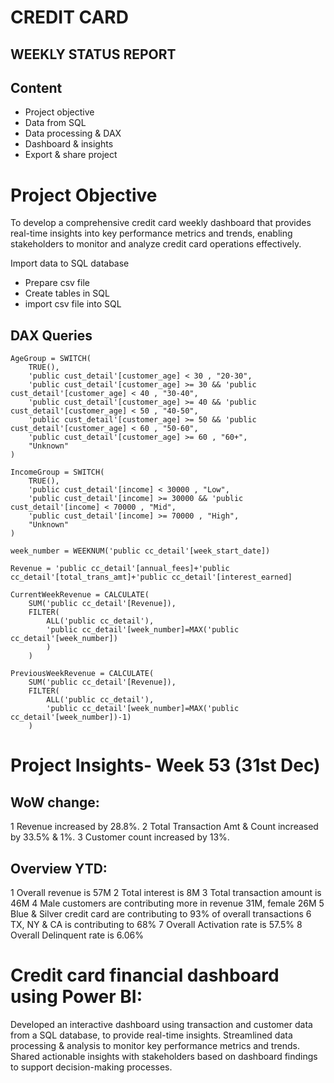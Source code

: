 # CREDIT CARD
## WEEKLY STATUS REPORT

## Content
 - Project objective
 - Data from SQL
 - Data processing & DAX
 - Dashboard & insights
 - Export & share project

# Project Objective
To develop a comprehensive credit card weekly dashboard that provides real-time insights into key performance metrics and trends, enabling stakeholders to monitor and analyze credit card operations effectively.

Import data to SQL database
 - Prepare csv file
 - Create tables in SQL
 - import csv file into SQL

## DAX Queries
```
AgeGroup = SWITCH(
    TRUE(),
    'public cust_detail'[customer_age] < 30 , "20-30",
    'public cust_detail'[customer_age] >= 30 && 'public cust_detail'[customer_age] < 40 , "30-40",
    'public cust_detail'[customer_age] >= 40 && 'public cust_detail'[customer_age] < 50 , "40-50",
    'public cust_detail'[customer_age] >= 50 && 'public cust_detail'[customer_age] < 60 , "50-60",
    'public cust_detail'[customer_age] >= 60 , "60+",
    "Unknown"
)

IncomeGroup = SWITCH(
    TRUE(),
    'public cust_detail'[income] < 30000 , "Low",
    'public cust_detail'[income] >= 30000 && 'public cust_detail'[income] < 70000 , "Mid",
    'public cust_detail'[income] >= 70000 , "High",
    "Unknown"
)

week_number = WEEKNUM('public cc_detail'[week_start_date])

Revenue = 'public cc_detail'[annual_fees]+'public cc_detail'[total_trans_amt]+'public cc_detail'[interest_earned]

CurrentWeekRevenue = CALCULATE(
    SUM('public cc_detail'[Revenue]),
    FILTER(
        ALL('public cc_detail'),
        'public cc_detail'[week_number]=MAX('public cc_detail'[week_number])
        )
    )

PreviousWeekRevenue = CALCULATE(
    SUM('public cc_detail'[Revenue]),
    FILTER(
        ALL('public cc_detail'),
        'public cc_detail'[week_number]=MAX('public cc_detail'[week_number])-1)
    )

```

# Project Insights- Week 53 (31st	Dec)
## WoW change:
 1  Revenue increased by 28.8%.
 2  Total Transaction Amt & Count increased by 33.5% & 1%.
 3  Customer count increased by 13%.
## Overview YTD:
 1 Overall revenue is 57M
 2 Total interest is 8M
 3 Total transaction amount is 46M
 4 Male customers are contributing more in revenue 31M, female 26M
 5 Blue & Silver credit card are contributing to 93% of overall transactions
 6 TX, NY & CA is contributing to 68%
 7 Overall Activation rate is 57.5%
 8 Overall Delinquent rate is 6.06%

# Credit card financial dashboard using Power BI:
Developed an interactive dashboard using transaction and customer data from a SQL database, to provide real-time insights.
Streamlined data processing & analysis to monitor key performance metrics and trends.
Shared actionable insights with stakeholders based 	on dashboard findings to support decision-making processes.


